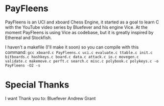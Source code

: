 # PayFleens
PayFleens is an UCI and xboard Chess Engine, it started as a goal to learn C with the YouTube video series by Bluefever and his engine Vice. At the moment PayFleens is using Vice as codebase, but it is greatly inspired by Ethereal and Stockfish.

I haven't a makefile (I'll make it soon) so you can compile with this command:
`gcc xboard.c PayFleens.c uci.c evaluate.c ttable.c init.c bitboards.c hashkeys.c board.c data.c attack.c io.c movegen.c validate.c makemove.c perft.c search.c misc.c polybook.c polykeys.c -o PayFleens -O2 -s`

# Special Thanks
I want Thank you to:
Bluefever 
Andrew Grant
